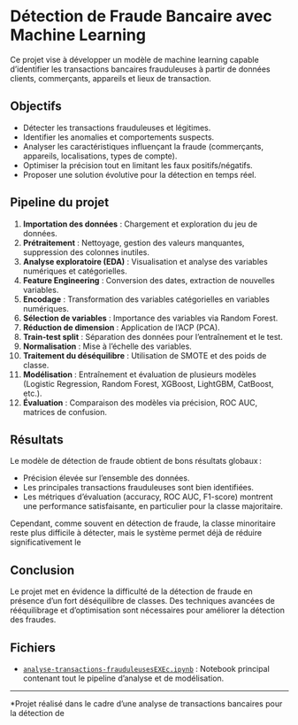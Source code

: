 # Détection de Fraude Bancaire avec Machine Learning

Ce projet vise à développer un modèle de machine learning capable d’identifier les transactions bancaires frauduleuses à partir de données clients, commerçants, appareils et lieux de transaction.

## Objectifs

- Détecter les transactions frauduleuses et légitimes.
- Identifier les anomalies et comportements suspects.
- Analyser les caractéristiques influençant la fraude (commerçants, appareils, localisations, types de compte).
- Optimiser la précision tout en limitant les faux positifs/négatifs.
- Proposer une solution évolutive pour la détection en temps réel.

## Pipeline du projet

1. **Importation des données** : Chargement et exploration du jeu de données.
2. **Prétraitement** : Nettoyage, gestion des valeurs manquantes, suppression des colonnes inutiles.
3. **Analyse exploratoire (EDA)** : Visualisation et analyse des variables numériques et catégorielles.
4. **Feature Engineering** : Conversion des dates, extraction de nouvelles variables.
5. **Encodage** : Transformation des variables catégorielles en variables numériques.
6. **Sélection de variables** : Importance des variables via Random Forest.
7. **Réduction de dimension** : Application de l’ACP (PCA).
8. **Train-test split** : Séparation des données pour l’entraînement et le test.
9. **Normalisation** : Mise à l’échelle des variables.
10. **Traitement du déséquilibre** : Utilisation de SMOTE et des poids de classe.
11. **Modélisation** : Entraînement et évaluation de plusieurs modèles (Logistic Regression, Random Forest, XGBoost, LightGBM, CatBoost, etc.).
12. **Évaluation** : Comparaison des modèles via précision, ROC AUC, matrices de confusion.

## Résultats

Le modèle de détection de fraude obtient de bons résultats globaux :  
- Précision élevée sur l’ensemble des données.
- Les principales transactions frauduleuses sont bien identifiées.
- Les métriques d’évaluation (accuracy, ROC AUC, F1-score) montrent une performance satisfaisante, en particulier pour la classe majoritaire.

Cependant, comme souvent en détection de fraude, la classe minoritaire reste plus difficile à détecter, mais le système permet déjà de réduire significativement le

## Conclusion

Le projet met en évidence la difficulté de la détection de fraude en présence d’un fort déséquilibre de classes. Des techniques avancées de rééquilibrage et d’optimisation sont nécessaires pour améliorer la détection des fraudes.

## Fichiers

- [`analyse-transactions-frauduleusesEXEc.ipynb`](analyse-transactions-frauduleusesEXEc.ipynb) : Notebook principal contenant tout le pipeline d’analyse et de modélisation.

---

*Projet réalisé dans le cadre d’une analyse de transactions bancaires pour la détection de
